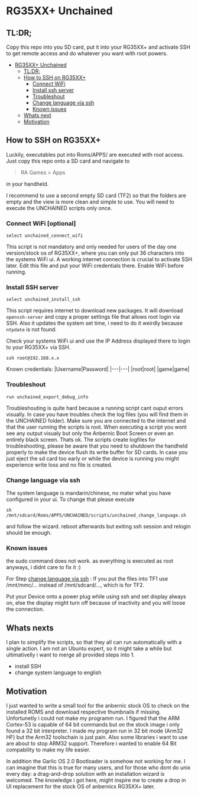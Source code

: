 # RG35XX+ Unchained

## TL:DR;
Copy this repo into you SD card, put it into your RG35XX+ and activate SSH to get remote access and do whatever you want with root powers.

- [RG35XX+ Unchained](#rg35xx--unchained)
  * [TL:DR;](#tl-dr-)
  * [How to SSH on RG35XX+](#how-to-ssh-on-rg35xx-)
    + [Connect WiFi](#connect-wifi)
    + [Install ssh server](#install-ssh-server)
    + [Troubleshout](#troubleshout)
    + [Change language via ssh](#change-language-via-ssh)
    + [Known issues](#known-issues)
  * [Whats next](#whats-next)
  * [Motivation](#motivation)


## How to SSH on RG35XX+
Luckily, executables put into Roms/APPS/ are executed with root access. Just copy this repo onto a SD card and navigate to
> RA Games > Apps

in your handheld.

I recommend to use a second empty SD card (TF2) so that the folders are empty and the view is more clean and simple to use. You will need to execute the UNCHAINED scripts only once.

### Connect WiFi [optional]
```
select unchained_connect_wifi
```
This script is not mandatory and only needed for users of the day one version/stock os of RG35XX+, where you can only put 36 characters into the systems WiFi ui. A working internet connection is crucial to activate SSH later. Edit this file and put your WiFi credentials there. Enable WiFi before running.

### Install SSH server
```
select unchained_install_ssh
```
This script requires internet to download new packages. It will download `openssh-server` and copy a proper settings file that allows root login via SSH. Also it updates the system set time, i need to do it weirdly because `ntpdate` is not found.

Check your systems WiFi ui and use the IP Address displayed there to login to your RG35XX+ via SSH.
```
ssh root@192.168.x.x
```

Known credentials:
|Username|Password|
|---|---|
|root|root|
|game|game|


### Troubleshout
```
run unchained_export_debug_info
```
Troubleshouting is quite hard because a running script cant ouput errors visually. In case you have troubles check the log files (you will find them in the UNCHAINED folder). Make sure you are connected to the internet and that the user running the scripts is root. When executing a script you wont see any output visualy but only the Anbernic Boot Screen or even an entirely black screen. Thats ok. The scripts create logfiles for troubleshooting, please be aware that you need to shutdown the handheld properly to make the device flush its write buffer for SD cards. In case you just eject the sd card too early or while the device is running you might experience write loss and no file is created.

### Change language via ssh

The system language is mandarin/chinese, no mater what you have configured in your ui. To change that please execute  
```
sh /mnt/sdcard/Roms/APPS/UNCHAINED/scripts/unchained_change_language.sh
```
and follow the wizard. reboot afterwards but exiting ssh session and relogin should be enough.

### Known issues
the sudo command does not work. as everything is executed as root anyways, i didnt care to fix it :)

For Step [change language via ssh](#change-language-via-ssh) : If you put the files into TF1 use /mnt/mmc/... instead of /mnt/sdcard/..., which is for TF2.

Put your Device onto a power plug while using ssh and set display always on, else the display might turn off because of inactivity and you will loose the connection.

## Whats nexts
I plan to simplify the scripts, so that they all can run automatically with a single action. I am not an Ubuntu expert, so it might take a while but ultimativelly i want to merge all provided steps into 1.

- install SSH
- change system language to english

## Motivation
I just wanted to write a small tool for the anbernic stock OS to check on the installed ROMS and download respective thumbnails if missing. Unfortunetly i could not make my programm run. I figured that the ARM Cortex-53 is capable of 64 bit commands but on the stock image i only found a 32 bit interpreter. I made my program run in 32 bit mode (Arm32 HF) but the Arm32 toolschain is just pain. Also some libraries i want to use are about to stop ARM32 support. Therefore i wanted to enable 64 Bit compability to make my life easier.

In addition the Garlic OS 2.0 Bootloader is somehow not working for me. I can imagine that this is true for many users, and for those who dont do unix every day: a drag-and-drop solution with an installation wizard is welcomed. The knowledge i got here, might inspire me to create a drop in UI replacement for the stock OS of anbernics RG35XX+ later.